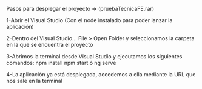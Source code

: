 Pasos para desplegar el proyecto =>  (pruebaTecnicaFE.rar)

1-Abrir el Visual Studio (Con el node instalado para poder lanzar la aplicación)

2-Dentro del Visual Studio... File > Open Folder y seleccionamos la carpeta en la que se encuentra el proyecto

3-Abrimos la terminal desde Visual Studio y ejecutamos los siguientes comandos:
	npm install
	npm start ó ng serve

4-La aplicación ya está desplegada, accedemos a ella mediante la URL que nos sale en la terminal
